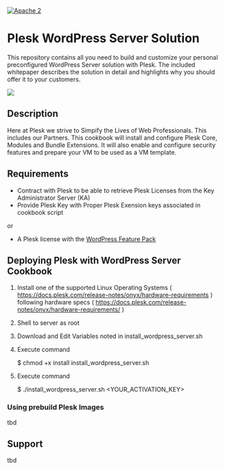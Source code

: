 [![Apache 2](http://img.shields.io/badge/license-Apache%202-blue.svg)](http://www.apache.org/licenses/LICENSE-2.0)

# Plesk WordPress Server Solution

This repository contains all you need to build and customize your personal preconfigured WordPress Server solution with Plesk. The included whitepaper describes the solution in detail and highlights why you should offer it to your customers.

![](https://raw.githubusercontent.com/plesk/ext-welcome-wp/master/_meta/screenshots/1.png)

## Description

  Here at Plesk we strive to Simpify the Lives of Web Professionals. This includes our Partners. This cookbook will install and configure Plesk Core, Modules and Bundle Extensions. It will also enable and configure security features and prepare your VM to be used as a VM template. 

## Requirements

 * Contract with Plesk to be able to retrieve Plesk Licenses from the Key Administrator Server (KA)
 * Provide Plesk Key with Proper Plesk Exension keys associated in cookbook script

 or

  * A Plesk license with the [WordPress Feature Pack](https://ext.plesk.com/packages/f8afea30-b1e9-45f5-ab71-437a0ce7c817-offer-wordpress-feature-pack)
 
## Deploying Plesk with WordPress Server Cookbook

1. Install one of the supported Linux Operating Systems ( https://docs.plesk.com/release-notes/onyx/hardware-requirements ) following hardware specs ( https://docs.plesk.com/release-notes/onyx/hardware-requirements/ )

2. Shell to server as root

3. Download and Edit Variables noted in install_wordpress_server.sh

4. Execute command 

   $ chmod +x install install_wordpress_server.sh

5. Execute command 

   $ ./install_wordpress_server.sh <YOUR_ACTIVATION_KEY>

### Using prebuild Plesk Images

tbd

## Support

tbd
